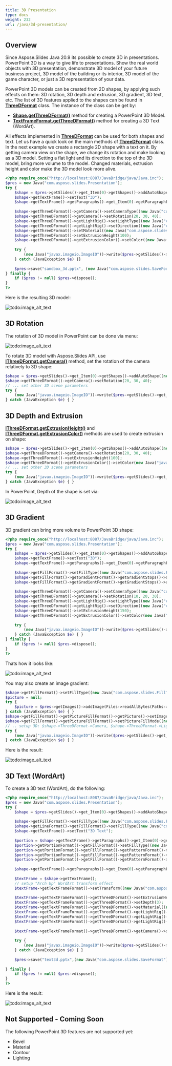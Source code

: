 ```yaml
---
title: 3D Presentation
type: docs
weight: 232
url: /java/3d-presentation/
---
```


## Overview
Since Aspose.Slides Java 20.9 its possible to create 3D in presentations. PowerPoint 3D is a way to give life to presentations. Show the real world objects 
with 3D presentation, demonstrate 3D model of your future business project, 3D model of the building or its interior, 3D model of the game character, 
or just a 3D representation of your data. 

PowerPoint 3D models can be created from 2D shapes, by applying such effects on them: 3D rotation, 3D depth and extrusion, 3D gradient, 3D text, etc. 
The list of 3D features applied to the shapes can be found in **[ThreeDFormat](https://apireference.aspose.com/slides/java/com.aspose.slides/ThreeDFormat)** class. 
The instance of the class can be get by:
 
- **[Shape.getThreeDFormat()](https://apireference.aspose.com/slides/java/com.aspose.slides/Shape#getThreeDFormat--)** method for creating a PowerPoint 3D Model.
- **[TextFrameFormat.getThreeDFormat()](https://apireference.aspose.com/slides/java/com.aspose.slides/TextFrameFormat#getThreeDFormat--)** method for creating a 3D Text 
(WordArt).

All effects implemented in **[ThreeDFormat](https://apireference.aspose.com/slides/java/com.aspose.slides/ThreeDFormat)** can be used for both shapes and text. 
Let us have a quick look on the main methods of **[ThreeDFormat](https://apireference.aspose.com/slides/java/com.aspose.slides/ThreeDFormat)** class. In the next example 
we create a rectangle 2D shape with a text on it. By getting camera view on the shape, we change its rotation and make looking as a 3D model. Setting a flat light 
and its direction to the top of the 3D model, bring more volume to the model. Changed materials, extrusion height and color make the 3D model look more alive.  
``` php
<?php require_once("http://localhost:8087/JavaBridge/java/Java.inc");
$pres = new Java("com.aspose.slides.Presentation");
try {
    $shape = $pres->getSlides()->get_Item(0)->getShapes()->addAutoShape((new Java("com.aspose.slides.ShapeType"))->Rectangle, 200, 150, 200, 200);
    $shape->getTextFrame()->setText("3D");
    $shape->getTextFrame()->getParagraphs()->get_Item(0)->getParagraphFormat()->getDefaultPortionFormat()->setFontHeight(64);
 
    $shape->getThreeDFormat()->getCamera()->setCameraType((new Java("com.aspose.slides.CameraPresetType"))->OrthographicFront);
    $shape->getThreeDFormat()->getCamera()->setRotation(20, 30, 40);
    $shape->getThreeDFormat()->getLightRig()->setLightType((new Java("com.aspose.slides.LightRigPresetType"))->Flat);
    $shape->getThreeDFormat()->getLightRig()->setDirection((new Java("com.aspose.slides.LightingDirection"))->Top);
    $shape->getThreeDFormat()->setMaterial((new Java("com.aspose.slides.MaterialPresetType"))->Flat);
    $shape->getThreeDFormat()->setExtrusionHeight(100);
    $shape->getThreeDFormat()->getExtrusionColor()->setColor((new Java("java.awt.Color"))->BLUE);
 
    try {
        (new Java("javax.imageio.ImageIO"))->write($pres->getSlides()->get_Item(0)->getThumbnail(2, 2), "PNG", new Java("java.io.File", "sample_3d.png"));
    } catch (JavaException $e) {}
 
    $pres->save("sandbox_3d.pptx", (new Java("com.aspose.slides.SaveFormat"))->Pptx);
} finally {
    if ($pres != null) $pres->dispose();
}
?>
```

Here is the resulting 3D model:

![todo:image_alt_text](img_01_01.png)

## 3D Rotation
The rotation of 3D model in PowerPoint can be done via menu:

![todo:image_alt_text](img_02_01.png)

To rotate 3D model with Aspose.Slides API, use **[IThreeDFormat.getCamera()](https://apireference.aspose.com/slides/java/com.aspose.slides/ThreeDFormat#getCamera--)** 
method, set the rotation of the camera relatively to 3D shape:

``` php
$shape = $pres->getSlides()->get_Item(0)->getShapes()->addAutoShape((new Java("com.aspose.slides.ShapeType"))->Rectangle, 200, 150, 200, 200);
$shape->getThreeDFormat()->getCamera()->setRotation(20, 30, 40);
// ... set other 3D scene parameters
try {
    (new Java("javax.imageio.ImageIO"))->write($pres->getSlides()->get_Item(0)->getThumbnail(2, 2), "PNG", new Java("java.io.File", "sample_3d.png"));
} catch (JavaException $e) { }
```

## 3D Depth and Extrusion
**[IThreeDFormat.getExtrusionHeight()](https://apireference.aspose.com/slides/java/com.aspose.slides/ThreeDFormat#getExtrusionHeight--)** 
and **[IThreeDFormat.getExtrusionColor()](https://apireference.aspose.com/slides/java/com.aspose.slides/ThreeDFormat#getExtrusionColor--)** methods 
are used to create extrusion on shape:

``` php
$shape = $pres->getSlides()->get_Item(0)->getShapes()->addAutoShape((new Java("com.aspose.slides.ShapeType"))->Rectangle, 200, 150, 200, 200);
$shape->getThreeDFormat()->getCamera()->setRotation(20, 30, 40);
$shape->getThreeDFormat()->setExtrusionHeight(100);
$shape->getThreeDFormat()->getExtrusionColor()->setColor(new Java("java.awt.Color",128, 0, 128));
// ... set other 3D scene parameters
try {
    (new Java("javax.imageio.ImageIO"))->write($pres->getSlides()->get_Item(0)->getThumbnail(2, 2), "PNG", new Java("java.io.File", "sample_3d.png"));
} catch (JavaException $e) { }
```

In PowerPoint, Depth of the shape is set via:

![todo:image_alt_text](img_02_02.png)

## 3D Gradient
3D gradient can bring more volume to PowerPoint 3D shape:

``` php
<?php require_once("http://localhost:8087/JavaBridge/java/Java.inc");
$pres = new Java("com.aspose.slides.Presentation");
try {
    $shape = $pres->getSlides()->get_Item(0)->getShapes()->addAutoShape((new Java("com.aspose.slides.ShapeType"))->Rectangle, 200, 150, 250, 250);
    $shape->getTextFrame()->setText("3D");
    $shape->getTextFrame()->getParagraphs()->get_Item(0)->getParagraphFormat()->getDefaultPortionFormat()->setFontHeight(64);
 
    $shape->getFillFormat()->setFillType((new Java("com.aspose.slides.FillType"))->Gradient);
    $shape->getFillFormat()->getGradientFormat()->getGradientStops()->add(0, (new Java("java.awt.Color"))->BLUE);
    $shape->getFillFormat()->getGradientFormat()->getGradientStops()->add(100, (new Java("java.awt.Color"))->ORANGE);
 
    $shape->getThreeDFormat()->getCamera()->setCameraType((new Java("com.aspose.slides.CameraPresetType"))->OrthographicFront);
    $shape->getThreeDFormat()->getCamera()->setRotation(10, 20, 30);
    $shape->getThreeDFormat()->getLightRig()->setLightType((new Java("com.aspose.slides.LightRigPresetType"))->Flat);
    $shape->getThreeDFormat()->getLightRig()->setDirection((new Java("com.aspose.slides.LightingDirection"))->Top);
    $shape->getThreeDFormat()->setExtrusionHeight(150);
    $shape->getThreeDFormat()->getExtrusionColor()->setColor(new Java("java.awt.Color",255, 140, 0));
 
    try {
        (new Java("javax.imageio.ImageIO"))->write($pres->getSlides()->get_Item(0)->getThumbnail(2, 2), "PNG", new Java("java.io.File", "sample_3d.png"));
    } catch (JavaException $e) { }
} finally {
    if ($pres != null) $pres->dispose();
}
?>
```

Thats how it looks like:

![todo:image_alt_text](img_02_03.png)
  
You may also create an image gradient:
``` php
$shape->getFillFormat()->setFillType((new Java("com.aspose.slides.FillType"))->Picture);
$picture = null;
try {
    $picture = $pres->getImages()->addImage(Files->readAllBytes(Paths->get("image->jpg")));
} catch (JavaException $e) { }
$shape->getFillFormat()->getPictureFillFormat()->getPicture()->setImage(picture);
$shape->getFillFormat()->getPictureFillFormat()->setPictureFillMode((new Java("com.aspose.slides.PictureFillMode"))->Stretch);
// .. setup 3D: $shape->ThreeDFormat->Camera, $shape->ThreeDFormat->LightRig, $shape->ThreeDFormat->Extrusion* properties
try {
    (new Java("javax.imageio.ImageIO"))->write($pres->getSlides()->get_Item(0)->getThumbnail(2, 2), "PNG", new Java("java.io.File", "sample_3d.png"));
} catch (JavaException $e) { }
```


Here is the result:

![todo:image_alt_text](img_02_04.png)

## 3D Text (WordArt)
To create a 3D text (WordArt), do the following:
``` php
<?php require_once("http://localhost:8087/JavaBridge/java/Java.inc");
$pres = new Java("com.aspose.slides.Presentation");
try {
    $shape = $pres->getSlides()->get_Item(0)->getShapes()->addAutoShape((new Java("com.aspose.slides.ShapeType"))->Rectangle, 200, 150, 200, 200);
 
    $shape->getFillFormat()->setFillType((new Java("com.aspose.slides.FillType"))->NoFill);
    $shape->getLineFormat()->getFillFormat()->setFillType((new Java("com.aspose.slides.FillType"))->NoFill);
    $shape->getTextFrame()->setText("3D Text");
 
    $portion = $shape->getTextFrame()->getParagraphs()->get_Item(0)->getPortions()->get_Item(0);
    $portion->getPortionFormat()->getFillFormat()->setFillType((new Java("com.aspose.slides.FillType"))->Pattern);
    $portion->getPortionFormat()->getFillFormat()->getPatternFormat()->getForeColor()->setColor(new Java("java.awt.Color", 255, 140, 0));
    $portion->getPortionFormat()->getFillFormat()->getPatternFormat()->getBackColor()->setColor((new Java("java.awt.Color"))->WHITE);
    $portion->getPortionFormat()->getFillFormat()->getPatternFormat()->setPatternStyle((new Java("com.aspose.slides.PatternStyle"))->LargeGrid);
 
    $shape->getTextFrame()->getParagraphs()->get_Item(0)->getParagraphFormat()->getDefaultPortionFormat()->setFontHeight(128);
 
    $textFrame = $shape->getTextFrame();
    // setup "Arch Up" WordArt transform effect
    $textFrame->getTextFrameFormat()->setTransform((new Java("com.aspose.slides.TextShapeType"))->ArchUp);
 
    $textFrame->getTextFrameFormat()->getThreeDFormat()->setExtrusionHeight(3.5);
    $textFrame->getTextFrameFormat()->getThreeDFormat()->setDepth(3);
    $textFrame->getTextFrameFormat()->getThreeDFormat()->setMaterial((new Java("com.aspose.slides.MaterialPresetType"))->Plastic);
    $textFrame->getTextFrameFormat()->getThreeDFormat()->getLightRig()->setDirection((new Java("com.aspose.slides.LightingDirection"))->Top);
    $textFrame->getTextFrameFormat()->getThreeDFormat()->getLightRig()->setLightType((new Java("com.aspose.slides.LightRigPresetType"))->Balanced);
    $textFrame->getTextFrameFormat()->getThreeDFormat()->getLightRig()->setRotation(0, 0, 40);
 
    $textFrame->getTextFrameFormat()->getThreeDFormat()->getCamera()->setCameraType((new Java("com.aspose.slides.CameraPresetType"))->PerspectiveContrastingRightFacing);
 
    try {
        (new Java("javax.imageio.ImageIO"))->write($pres->getSlides()->get_Item(0)->getThumbnail(2, 2), "PNG", new Java("java.io.File", "text3d.png"));
    } catch (JavaException $e) { }
 
    $pres->save("text3d.pptx",(new Java("com.aspose.slides.SaveFormat"))->Pptx);
	
} finally {
    if ($pres != null) $pres->dispose();
}
?>
```

Here is the result:

![todo:image_alt_text](img_02_05.png)

 
 
## Not Supported - Coming Soon
The following PowerPoint 3D features are not supported yet: 
- Bevel
- Material
- Contour
- Lighting


 

